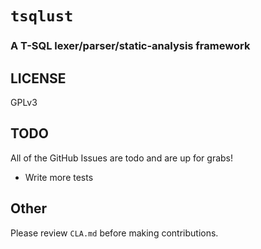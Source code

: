 # `tsqlust`

### A T-SQL lexer/parser/static-analysis framework

## LICENSE

GPLv3

## TODO

All of the GitHub Issues are todo and are up for grabs!

* Write more tests

## Other

Please review `CLA.md` before making contributions.